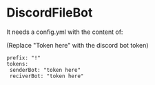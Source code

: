 # DiscordFileBot

It needs a config.yml with the content of:

(Replace "Token here" with the discord bot token)

```
prefix: "!"
tokens:
 senderBot: "token here"
 reciverBot: "token here"
```
